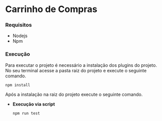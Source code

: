 # Carrinho de Compras

### Requisitos

* Nodejs
* Npm

### Execução

Para executar o projeto é necessário a instalação dos plugins do projeto. \
No seu terminal acesse a pasta raiz do projeto e execute o seguinte comando.

```
npm install
```

Após a instalação na raiz do projeto execute o seguinte comando.

* **Execução via script**

    ```
    npm run test
    ```
